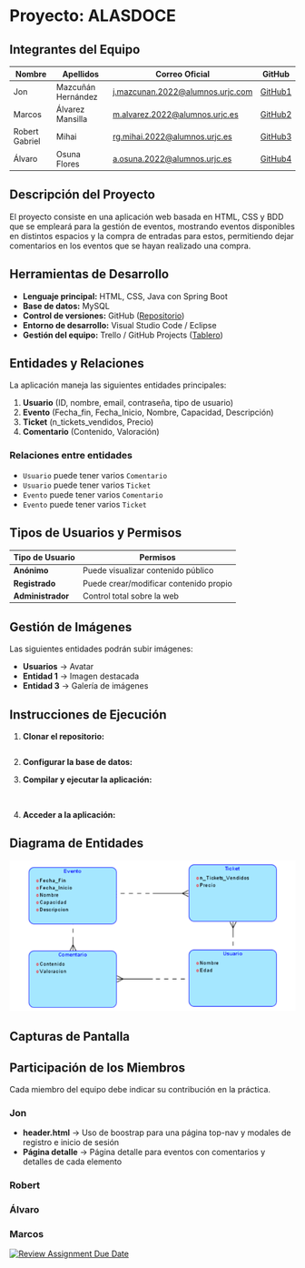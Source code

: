 # Proyecto: ALASDOCE

## Integrantes del Equipo

| Nombre | Apellidos | Correo Oficial | GitHub |
|--------|----------|---------------|--------|
| Jon | Mazcuñán Hernández | j.mazcunan.2022@alumnos.urjc.com | [GitHub1](https://github.com/jonmazh) |
| Marcos | Álvarez Mansilla | m.alvarez.2022@alumnos.urjc.es | [GitHub2](**) |
| Robert Gabriel | Mihai | rg.mihai.2022@alumnos.urjc.es | [GitHub3](https://github.com/robert07112004) |
| Álvaro | Osuna Flores | a.osuna.2022@alumnos.urjc.es | [GitHub4](**) |

## Descripción del Proyecto

El proyecto consiste en una aplicación web basada en HTML, CSS y BDD que se empleará para la gestión de eventos,
mostrando eventos disponibles en distintos espacios y la compra de entradas para estos, permitiendo dejar comentarios 
en los eventos que se hayan realizado una compra. 

## Herramientas de Desarrollo

- **Lenguaje principal:** HTML, CSS, Java con Spring Boot
- **Base de datos:** MySQL
- **Control de versiones:** GitHub ([Repositorio](https://github.com/tu-repo))
- **Entorno de desarrollo:** Visual Studio Code / Eclipse
- **Gestión del equipo:** Trello / GitHub Projects ([Tablero](https://trello.com/tu-tablero))

## Entidades y Relaciones

La aplicación maneja las siguientes entidades principales:

1. **Usuario** (ID, nombre, email, contraseña, tipo de usuario)
2. **Evento** (Fecha_fin, Fecha_Inicio, Nombre, Capacidad, Descripción)
3. **Ticket** (n_tickets_vendidos, Precio)
4. **Comentario** (Contenido, Valoración)

### Relaciones entre entidades

- `Usuario` puede tener varios `Comentario`
- `Usuario` puede tener varios `Ticket`
- `Evento` puede tener varios `Comentario`
- `Evento` puede tener varios `Ticket`

## Tipos de Usuarios y Permisos

| Tipo de Usuario | Permisos |
|----------------|----------|
| **Anónimo** | Puede visualizar contenido público |
| **Registrado** | Puede crear/modificar contenido propio |
| **Administrador** | Control total sobre la web |

## Gestión de Imágenes

Las siguientes entidades podrán subir imágenes:

- **Usuarios** → Avatar
- **Entidad 1** → Imagen destacada
- **Entidad 3** → Galería de imágenes

## Instrucciones de Ejecución

1. **Clonar el repositorio:**
   ```sh

   ```
2. **Configurar la base de datos:**
  
3. **Compilar y ejecutar la aplicación:**
   ```sh
  
   ```
4. **Acceder a la aplicación:**
 
## Diagrama de Entidades

![Diagrama ER](img/diagramaer.png)

## Capturas de Pantalla


## Participación de los Miembros

Cada miembro del equipo debe indicar su contribución en la práctica.

### Jon
- **header.html** → Uso de boostrap para una página top-nav y modales de registro e inicio de sesión
- **Página detalle** → Página detalle para eventos con comentarios y detalles de cada elemento

### Robert

### Álvaro

### Marcos


[![Review Assignment Due Date](https://classroom.github.com/assets/deadline-readme-button-22041afd0340ce965d47ae6ef1cefeee28c7c493a6346c4f15d667ab976d596c.svg)](https://classroom.github.com/a/D1C1HU9V)
